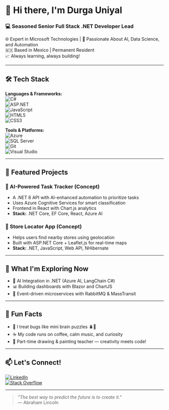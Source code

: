 # 👋 Hi there, I'm Durga Uniyal

### 💻 Seasoned Senior Full Stack .NET Developer Lead  
🌐 Expert in Microsoft Technologies | 🧠 Passionate About AI, Data Science, and Automation  
🇲🇽 Based in Mexico | Permanent Resident  
📈 Always learning, always building!

---

## 🛠️ Tech Stack

**Languages & Frameworks:**  
![C#](https://img.shields.io/badge/C%23-239120?style=flat&logo=c-sharp&logoColor=white)  
![ASP.NET](https://img.shields.io/badge/ASP.NET-512BD4?style=flat&logo=dotnet&logoColor=white)  
![JavaScript](https://img.shields.io/badge/JavaScript-F7DF1E?style=flat&logo=javascript&logoColor=black)  
![HTML5](https://img.shields.io/badge/HTML5-E34F26?style=flat&logo=html5&logoColor=white)  
![CSS3](https://img.shields.io/badge/CSS3-1572B6?style=flat&logo=css3&logoColor=white)  

**Tools & Platforms:**  
![Azure](https://img.shields.io/badge/Azure-0089D6?style=flat&logo=microsoftazure&logoColor=white)  
![SQL Server](https://img.shields.io/badge/SQL%20Server-CC2927?style=flat&logo=microsoftsqlserver&logoColor=white)  
![Git](https://img.shields.io/badge/Git-F05032?style=flat&logo=git&logoColor=white)  
![Visual Studio](https://img.shields.io/badge/Visual%20Studio-5C2D91?style=flat&logo=visualstudio&logoColor=white)  

---

## 🚀 Featured Projects

### 🔹 AI-Powered Task Tracker (Concept)
- A .NET 8 API with AI-enhanced automation to prioritize tasks
- Uses Azure Cognitive Services for smart classification
- Frontend in React with Chart.js analytics
- **Stack:** .NET Core, EF Core, React, Azure AI

### 🔹 Store Locator App (Concept)
- Helps users find nearby stores using geolocation
- Built with ASP.NET Core + Leaflet.js for real-time maps
- **Stack:** .NET, JavaScript, Web API, NHibernate

---

## 🎯 What I'm Exploring Now

- 🤖 AI Integration in .NET (Azure AI, LangChain C#)
- 📊 Building dashboards with Blazor and ChartJS
- 🔄 Event-driven microservices with RabbitMQ & MassTransit

---

## 🎉 Fun Facts

- 🧠 I treat bugs like mini brain puzzles 🪲🧩  
- ☕ My code runs on coffee, calm music, and curiosity  
- 🎨 Part-time drawing & painting teacher — creativity meets code!

---

## 📫 Let's Connect!

[![LinkedIn](https://img.shields.io/badge/LinkedIn-Connect-blue?style=flat&logo=linkedin)](https://www.linkedin.com/in/durga-uniyal-79b8119a)  
[![Stack Overflow](https://img.shields.io/badge/StackOverflow-Profile-FE7A16?style=flat&logo=stackoverflow&logoColor=white)](https://stackoverflow.com/users/30862112/durga-uniyal)

---

> _"The best way to predict the future is to create it."_  
> — Abraham Lincoln
